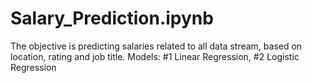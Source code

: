 # Salary_Prediction.ipynb
The objective is predicting salaries related to all data stream, based on location, rating and job title.
Models: #1 Linear Regression, #2 Logistic Regression 
